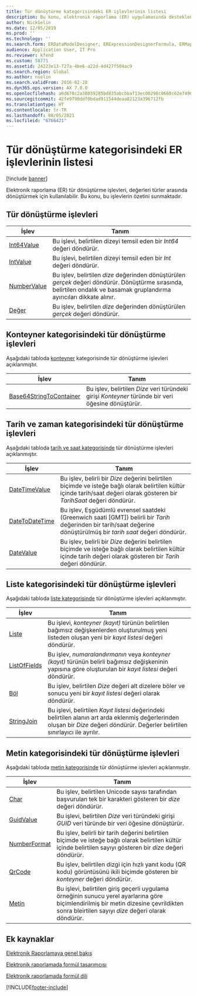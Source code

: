 ```yaml
---
title: Tür dönüştürme kategorisindeki ER işlevlerinin listesi
description: Bu konu, elektronik raporlama (ER) uygulamasında desteklenen dönüştürme işlevleri hakkında bilgi sağlar.
author: NickSelin
ms.date: 12/05/2019
ms.prod: ''
ms.technology: ''
ms.search.form: ERDataModelDesigner, ERExpressionDesignerFormula, ERMappedFormatDesigner, ERModelMappingDesigner
audience: Application User, IT Pro
ms.reviewer: kfend
ms.custom: 58771
ms.assetid: 24223e13-727a-4be6-a22d-4d427f504ac9
ms.search.region: Global
ms.author: nselin
ms.search.validFrom: 2016-02-28
ms.dyn365.ops.version: AX 7.0.0
ms.openlocfilehash: a6d678c2a38039285bd835abcbbaf13ec00298c0660c62e7496a5d7405db8f61
ms.sourcegitcommit: 42fe9790ddf0bdad911544deaa82123a396712fb
ms.translationtype: HT
ms.contentlocale: tr-TR
ms.lasthandoff: 08/05/2021
ms.locfileid: "6766421"
---
```

# <a name="list-of-er-functions-in-the-type-conversion-category"></a>Tür dönüştürme kategorisindeki ER işlevlerinin listesi

[!include [banner](../includes/banner.md)]

Elektronik raporlama (ER) tür dönüştürme işlevleri, değerleri türler arasında dönüştürmek için kullanılabilir. Bu konu, bu işlevlerin özetini sunmaktadır.

## <a name="type-conversion-functions"></a>Tür dönüştürme işlevleri

| İşlev | Tanım |
|----------|-------------|
| [Int64Value](er-functions-conversion-int64value.md)   | Bu işlevi, belirtilen dizeyi temsil eden bir *Int64* değeri döndürür. |
| [IntValue](er-functions-conversion-intvalue.md)       | Bu işlevi, belirtilen dizeyi temsil eden bir *Int* değeri döndürür. |
| [NumberValue](er-functions-conversion-numbervalue.md) | Bu işlev, belirtilen *dize* değerinden dönüştürülen *gerçek* değeri döndürür. Dönüştürme sırasında, belirtilen ondalık ve basamak gruplandırma ayırıcıları dikkate alınır. |
| [Değer](er-functions-conversion-value.md)             | Bu işlev, belirtilen *dize* değerinden dönüştürülen *gerçek* değeri döndürür. |

## <a name="type-conversion-functions-in-the-container-category"></a>Konteyner kategorisindeki tür dönüştürme işlevleri

Aşağıdaki tabloda [konteyner](er-functions-category-container.md) kategorisinde tür dönüştürme işlevleri açıklanmıştır.

| İşlev | Tanım |
|----------|-------------|
| [Base64StringToContainer](er-functions-container-base64stringtocontainer.md) | Bu işlev, belirtilen *Dize* veri türündeki girişi *Konteyner* türünde bir veri öğesine dönüştürür. |

## <a name="type-conversion-functions-in-the-date-and-time-category"></a>Tarih ve zaman kategorisindeki tür dönüştürme işlevleri

Aşağıdaki tabloda [tarih ve saat kategorisinde](er-functions-category-datetime.md) tür dönüştürme işlevleri açıklanmıştır.

| İşlev | Tanım |
|----------|-------------|
| [DateTimeValue](er-functions-datetime-datetimevalue.md)   | Bu işlev, belirli bir *Dize* değerini belirtilen biçimde ve isteğe bağlı olarak belirtilen kültür içinde tarih/saat değeri olarak gösteren bir *TarihSaat* değeri döndürür. |
| [DateToDateTime](er-functions-datetime-datetodatetime.md) | Bu işlev, Eşgüdümlü evrensel saatdeki (Greenwich saati \[GMT\]) belirli bir *Tarih* değerinden bir tarih/saat değerine dönüştürülmüş bir *tarih saat* değeri döndürür. |
| [DateValue](er-functions-datetime-datevalue.md)           | Bu işlev, belirli bir *Dize* değerini belirtilen biçimde ve isteğe bağlı olarak belirtilen kültür içinde tarih değeri olarak gösteren bir *Tarih* değeri döndürür. |

## <a name="type-conversion-functions-in-the-list-category"></a>Liste kategorisindeki tür dönüştürme işlevleri

Aşağıdaki tabloda [liste kategorisinde](er-functions-category-list.md) tür dönüştürme işlevleri açıklanmıştır.

| İşlev | Tanım |
|----------|-------------|
| [Liste](er-functions-list-list.md)                 | Bu işlevi, *konteyner (kayıt)* türünün belirtilen bağımsız değişkenlerden oluşturulmuş yeni listeden oluşan yeni bir *kayıt listesi* değeri döndürür. |
| [ListOfFields](er-functions-list-listoffields.md) | Bu işlev, *numaralandırmanın* veya *konteyner (kayıt)* türünün belirli bağımsız değişkeninin yapısına göre oluşturulan bir *kayıt listesi* değeri döndürür. |
| [Böl](er-functions-list-split.md)               | Bu işlev, belirtilen *Dize* değeri alt dizelere böler ve sonucu yeni bir *kayıt listesi* değeri olarak döndürür. |
| [StringJoin](er-functions-list-stringjoin.md)     | Bu işlevi, belirtilen *Kayıt listesi* değerindeki belirtilen alanın art arda eklenmiş değerlerinden oluşan bir *Dize* değeri döndürür. Değerler belirtilen sınırlayıcı ile ayrılır. |

## <a name="type-conversion-functions-in-the-text-category"></a>Metin kategorisindeki tür dönüştürme işlevleri

Aşağıdaki tabloda [metin kategorisinde](er-functions-category-text.md) tür dönüştürme işlevleri açıklanmıştır.

| İşlev | Tanım |
|----------|-------------|
| [Char](er-functions-text-char.md)                 | Bu işlev, belirtilen Unicode sayısı tarafından başvurulan tek bir karakteri gösteren bir *dize* değeri döndürür. |
| [GuidValue](er-functions-text-guidvalue.md)       | Bu işlevi, belirtilen *Dize* veri türündeki girişi *GUID* veri türünde bir veri öğesine dönüştürür. |
| [NumberFormat](er-functions-text-numberformat.md) | Bu işlev, belirli bir tarih değerini belirtilen biçimde ve isteğe bağlı olarak belirtilen kültür içinde belirtilen sayıyı gösteren bir *dize* değeri döndürür. |
| [QrCode](er-functions-text-qrcode.md)             | Bu işlev, belirtilen dizgi için hızlı yanıt kodu (QR kodu) görüntüsünü ikili biçimde gösteren bir *konteyner* değeri döndürür. |
| [Metin](er-functions-text-text.md)                 | Bu işlevi, belirtilen giriş geçerli uygulama örneğinin sunucu yerel ayarlarına göre biçimlendirilmiş bir metin dizesine çevrildikten sonra bleirtilen sayıyı *dize* değeri olarak döndürür. |

## <a name="additional-resources"></a>Ek kaynaklar

[Elektronik Raporlamaya genel bakış](general-electronic-reporting.md)

[Elektronik raporlamada formül tasarımcısı](general-electronic-reporting-formula-designer.md)

[Elektronik raporlamada formül dili](er-formula-language.md)


[!INCLUDE[footer-include](../../../includes/footer-banner.md)]